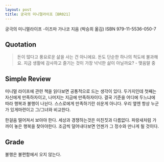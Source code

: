 ```yaml
---
layout: post
title: 궁극의 미니멀라이프 [BR021]
---
```


궁극의 미니멀라이프
-이즈마 가나코 지음 (박승희 옮김)
ISBN 979-11-5536-050-7

## Quotation <i class="fa fa-quote-left" aria-hidden="true"></i>

>돈이 많다고 풍요로운 삶을 사는 건 아니에요. 돈도 단순한 하나의 척도에 불과해요. 지금 생활에 감사하고 즐기는 것이 가장 넉넉한 삶이 아닐까요? - 맺음말 중

## Simple Review <i class="fa fa-comment" aria-hidden="true"></i>

<span class="drop">미</span>니멀 라이프에 관련 책을 읽다보면 공통적으로 드는 생각이 있다. 두가지인데 첫째는 자신에게 만족하자이고, 나머지는 지금에 만족하자이다. 결국 기준을 어디에 두느냐에 따라 행복과 불행이 나뉜다. 스스로에게 만족하기란 쉬운게 아니다. 우리 옆엔 항상 누군가 있게마련이고 그/그녀와 비교한다.

한걸음 떨어져서 보아야 한다. 세상과 경쟁하는것은 미친짓과 다름없다. 파랑새처럼 가까이 놓은 행복을 찾아야한다. <span class="em">조금씩 덜어내다보면 언젠가 그 정수와 만나게 될 것이다.</span>

## Grade <i class="fa fa-paragraph" aria-hidden="true"></i>

<i class="fa fa-star" aria-hidden="true"></i>
<i class="fa fa-star" aria-hidden="true"></i>
<i class="fa fa-star" aria-hidden="true"></i>
<!-- <i class="fa fa-star-o" aria-hidden="true"></i> -->
<!-- <i class="fa fa-star-half-o" aria-hidden="true"></i> -->
<!-- <i class="fa fa-star-o" aria-hidden="true"></i> -->
<i class="fa fa-star-o" aria-hidden="true"></i>
<i class="fa fa-star-o" aria-hidden="true"></i>

불행은 불편함에서 오지 않는다.